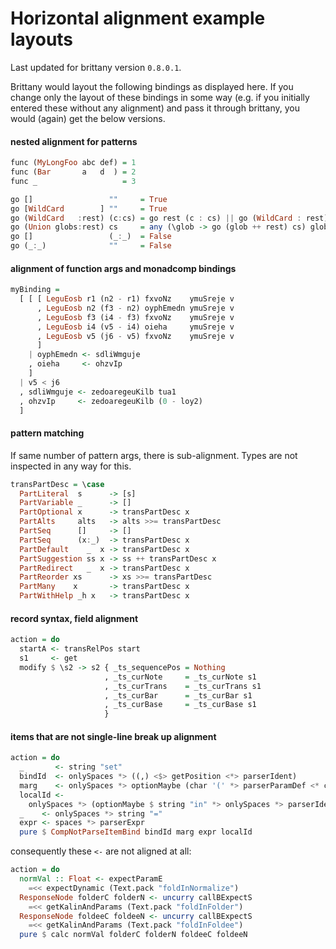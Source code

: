 # Horizontal alignment example layouts

Last updated for brittany version `0.8.0.1`.

Brittany would layout the following bindings as displayed here. If you change
only the layout of these bindings in some way (e.g. if you initially entered
these without any alignment) and pass it through brittany, you would (again)
get the below versions.


#### nested alignment for patterns

~~~~.hs
func (MyLongFoo abc def) = 1
func (Bar       a   d  ) = 2
func _                   = 3
~~~~

~~~~.hs
go []                 ""     = True
go [WildCard        ] ""     = True
go (WildCard   :rest) (c:cs) = go rest (c : cs) || go (WildCard : rest) cs
go (Union globs:rest) cs     = any (\glob -> go (glob ++ rest) cs) globs
go []                 (_:_)  = False
go (_:_)              ""     = False
~~~~

#### alignment of function args and monadcomp bindings

~~~~.hs
myBinding =
  [ [ [ LeguEosb r1 (n2 - r1) fxvoNz    ymuSreje v
      , LeguEosb n2 (f3 - n2) oyphEmedn ymuSreje v
      , LeguEosb f3 (i4 - f3) fxvoNz    ymuSreje v
      , LeguEosb i4 (v5 - i4) oieha     ymuSreje v
      , LeguEosb v5 (j6 - v5) fxvoNz    ymuSreje v
      ]
    | oyphEmedn <- sdliWmguje
    , oieha     <- ohzvIp
    ]
  | v5 < j6
  , sdliWmguje <- zedoaregeuKilb tua1
  , ohzvIp     <- zedoaregeuKilb (0 - loy2)
  ]
~~~~

#### pattern matching

If same number of pattern args, there is sub-alignment.
Types are not inspected in any way for this.

~~~~.hs
transPartDesc = \case
  PartLiteral  s      -> [s]
  PartVariable _      -> []
  PartOptional x      -> transPartDesc x
  PartAlts     alts   -> alts >>= transPartDesc
  PartSeq      []     -> []
  PartSeq      (x:_)  -> transPartDesc x
  PartDefault    _  x -> transPartDesc x
  PartSuggestion ss x -> ss ++ transPartDesc x
  PartRedirect   _  x -> transPartDesc x
  PartReorder xs      -> xs >>= transPartDesc
  PartMany    x       -> transPartDesc x
  PartWithHelp _h x   -> transPartDesc x
~~~~

#### record syntax, field alignment

~~~~.hs
action = do
  startA <- transRelPos start
  s1     <- get
  modify $ \s2 -> s2 { _ts_sequencePos = Nothing
                     , _ts_curNote     = _ts_curNote s1
                     , _ts_curTrans    = _ts_curTrans s1
                     , _ts_curBar      = _ts_curBar s1
                     , _ts_curBase     = _ts_curBase s1
                     }
~~~~

#### items that are not single-line break up alignment

~~~~.hs
action = do
  _       <- string "set"
  bindId  <- onlySpaces *> ((,) <$> getPosition <*> parserIdent)
  marg    <- onlySpaces *> optionMaybe (char '(' *> parserParamDef <* char ')')
  localId <-
    onlySpaces *> (optionMaybe $ string "in" *> onlySpaces *> parserIdent)
  _    <- onlySpaces *> string "="
  expr <- spaces *> parserExpr
  pure $ CompNotParseItemBind bindId marg expr localId
~~~~

consequently these `<-` are not aligned at all:

~~~~.hs
action = do
  normVal :: Float <- expectParamE
    =<< expectDynamic (Text.pack "foldInNormalize")
  ResponseNode folderC folderN <- uncurry callBExpectS
    =<< getKalinAndParams (Text.pack "foldInFolder")
  ResponseNode foldeeC foldeeN <- uncurry callBExpectS
    =<< getKalinAndParams (Text.pack "foldInFoldee")
  pure $ calc normVal folderC folderN foldeeC foldeeN
~~~~

